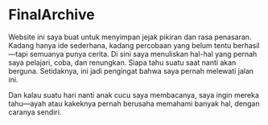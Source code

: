 # FinalArchive

Website ini saya buat untuk menyimpan jejak pikiran dan rasa penasaran. Kadang hanya ide sederhana, kadang percobaan yang belum tentu berhasil—tapi semuanya punya cerita. Di sini saya menuliskan hal-hal yang pernah saya pelajari, coba, dan renungkan. Siapa tahu suatu saat nanti akan berguna. Setidaknya, ini jadi pengingat bahwa saya pernah melewati jalan ini.

Dan kalau suatu hari nanti anak cucu saya membacanya, saya ingin mereka tahu—ayah atau kakeknya pernah berusaha memahami banyak hal, dengan caranya sendiri.